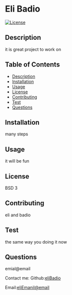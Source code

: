  
# Eli Badio
[![License](https://img.shields.io/badge/License-BSD%203--Clause-blue.svg)](https://opensource.org/licenses/BSD-3-Clause)

## Description
 it is great project to work on

## Table of Contents
* [Description](#description)
* [Installation](#installation)
* [Usage](#usage)
* [License](#license)
* [Contributing](#contributing)
* [Test](#test)
* [Questions](#questions)

## Installation 
many steps
    
## Usage 
it will be fun
    
## License
BSD 3
    
## Contributing
 eli  and badio
    
## Test
the same way you doing it now
    
## Questions
emial@email

Contact me: 
Github:[eliBadio](https://github.com/eliBadio)

Email:[eliEmanil@email](eliEmanil@email)
